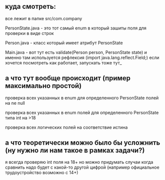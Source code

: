 ## куда смотреть: 
все лежит в папке src/com.company

PersonState.java - это тот самый enum в который зашиты поля для проверки в виде строк

Person.java - класс который имеет атрибут PersonState

Main.java - вот тут есть validate(Person person, PersonState state) и именно там используется рефлексия (import java.lang.reflect.Field;) если хочется посмотреть как работает, запускать тоже тут_

## а что тут вообще происходит (пример максимально простой)
проверка всех указанных в enum для определенного PersonState полей на ne null

проверка всех указанных в enum полей для определенного PersonState типа int на >18 

проверка всех логических полей на соответствие истина 

## а что теоретически можно было бы усложнить (ну нужно ли нам такое в рамках задачи?)
я всегда проверяю int поля на 18+
но можно придумать случаи когда сравнить надо будет с какой-то другой цифрой (например официальное трудоустройство возможно с 14+)


